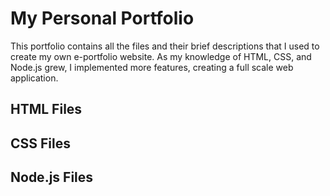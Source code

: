 # My Personal Portfolio
This portfolio contains all the files and their brief descriptions that I used to create my own e-portfolio website. As my knowledge of HTML, CSS, and Node.js grew, I implemented more features, creating a full scale web application.

## HTML Files

## CSS Files

## Node.js Files
